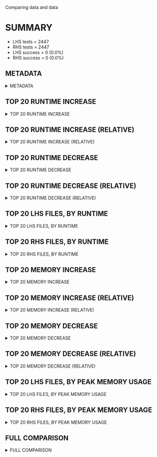 Comparing data and data


# SUMMARY
- LHS tests = 2447
- RHS tests = 2447
- LHS success = 0  (0.0%)
- RHS success = 0  (0.0%)


## METADATA

<details><summary>METADATA</summary>

# LHS
<pre>
Ramon benchmark for Z3
-
Job description: 
Job tag: sls-smt
Z3 repo: https://github.com/Z3Prover/z3
Z3 commit: fa6f3f2dba89c2c44282f10c468e7482972a9bdd
Z3 branch: sls
Z3 options: "-T:20 -v:2 -st tactic.default_tactic="(then simplify propagate-values solve-eqs simplify sls-smt)" model_validate=true"
Z3 inputs: inputs/QF_SLIA_SAT
Z3 commit message: fixing prop-queue

Signed-off-by: Nikolaj Bjorner <nbjorner@microsoft.com>

</pre>
# RHS
<pre>
Ramon benchmark for Z3
-
Job description: 
Job tag: sls-smt
Z3 repo: https://github.com/Z3Prover/z3
Z3 commit: fa6f3f2dba89c2c44282f10c468e7482972a9bdd
Z3 branch: sls
Z3 options: "-T:20 -v:2 -st tactic.default_tactic="(then simplify propagate-values solve-eqs simplify sls-smt)" model_validate=true"
Z3 inputs: inputs/QF_SLIA_SAT
Z3 commit message: fixing prop-queue

Signed-off-by: Nikolaj Bjorner <nbjorner@microsoft.com>

</pre>
</details>


## TOP 20 RUNTIME INCREASE

<details><summary>TOP 20 RUNTIME INCREASE</summary>

|FILE                                                                                        |TIME_L     |TIME_R     |DIFF(s)    |DIFF(%)|
|-------------|-------------:|-------------:|--------------:|------------:|
</details>


## TOP 20 RUNTIME INCREASE (RELATIVE)

<details><summary>TOP 20 RUNTIME INCREASE (RELATIVE)</summary>

|FILE                                                                                        |TIME_L     |TIME_R     |DIFF(s)    |DIFF(%)|
|-------------|-------------:|-------------:|--------------:|------------:|
</details>


## TOP 20 RUNTIME DECREASE

<details><summary>TOP 20 RUNTIME DECREASE</summary>

|FILE                                                                                        |TIME_L     |TIME_R     |DIFF(s)    |DIFF(%)|
|-------------|-------------:|-------------:|--------------:|------------:|
</details>


## TOP 20 RUNTIME DECREASE (RELATIVE)

<details><summary>TOP 20 RUNTIME DECREASE (RELATIVE)</summary>

|FILE                                                                                        |TIME_L     |TIME_R     |DIFF(s)    |DIFF(%)|
|-------------|-------------:|-------------:|--------------:|------------:|
</details>


## TOP 20 LHS FILES, BY RUNTIME

<details><summary>TOP 20 LHS FILES, BY RUNTIME</summary>

|FILE                                                                                       |TIME     |MEM        |
|------------|----------:|---------:|
|2380_attack.smt2                                                                           |   0.017s |18.444MiB|
|2857_attack.smt2                                                                           |   0.016s |18.416MiB|
|617_attack.smt2                                                                            |   0.016s |18.384MiB|
|2646_attack.smt2                                                                           |   0.016s |18.508MiB|
|854_attack.smt2                                                                            |   0.016s |18.508MiB|
|2961_attack.smt2                                                                           |   0.016s |18.372MiB|
|2045_attack.smt2                                                                           |   0.015s |18.36MiB|
|2726_attack.smt2                                                                           |   0.015s |18.512MiB|
|1096_attack.smt2                                                                           |   0.015s |18.528MiB|
|892_attack.smt2                                                                            |   0.015s |18.784MiB|
|933_attack.smt2                                                                            |   0.015s |18.78MiB|
|2677_attack.smt2                                                                           |   0.015s |18.812MiB|
|101_attack.smt2                                                                            |   0.015s |18.46MiB|
|1191_attack.smt2                                                                           |   0.015s |18.5MiB|
|2110_attack.smt2                                                                           |   0.015s |18.468MiB|
|1460_attack.smt2                                                                           |   0.015s |18.508MiB|
|1084_attack.smt2                                                                           |   0.015s |18.524MiB|
|865_attack.smt2                                                                            |   0.015s |18.472MiB|
|2665_attack.smt2                                                                           |   0.015s |18.512MiB|
|1055_attack.smt2                                                                           |   0.015s |18.332MiB|
</details>


## TOP 20 RHS FILES, BY RUNTIME

<details><summary>TOP 20 RHS FILES, BY RUNTIME</summary>

|FILE                                                                                       |TIME     |MEM        |
|------------|----------:|---------:|
|2380_attack.smt2                                                                           |   0.017s |18.444MiB|
|2857_attack.smt2                                                                           |   0.016s |18.416MiB|
|617_attack.smt2                                                                            |   0.016s |18.384MiB|
|2646_attack.smt2                                                                           |   0.016s |18.508MiB|
|854_attack.smt2                                                                            |   0.016s |18.508MiB|
|2961_attack.smt2                                                                           |   0.016s |18.372MiB|
|2045_attack.smt2                                                                           |   0.015s |18.36MiB|
|2726_attack.smt2                                                                           |   0.015s |18.512MiB|
|1096_attack.smt2                                                                           |   0.015s |18.528MiB|
|892_attack.smt2                                                                            |   0.015s |18.784MiB|
|933_attack.smt2                                                                            |   0.015s |18.78MiB|
|2677_attack.smt2                                                                           |   0.015s |18.812MiB|
|101_attack.smt2                                                                            |   0.015s |18.46MiB|
|1191_attack.smt2                                                                           |   0.015s |18.5MiB|
|2110_attack.smt2                                                                           |   0.015s |18.468MiB|
|1460_attack.smt2                                                                           |   0.015s |18.508MiB|
|1084_attack.smt2                                                                           |   0.015s |18.524MiB|
|865_attack.smt2                                                                            |   0.015s |18.472MiB|
|2665_attack.smt2                                                                           |   0.015s |18.512MiB|
|1055_attack.smt2                                                                           |   0.015s |18.332MiB|
</details>


## TOP 20 MEMORY INCREASE

<details><summary>TOP 20 MEMORY INCREASE</summary>

|FILE                                                                                        |MEM_L         |MEM_R         |DIFF            |DIFF(%)|
|-------------|-------------:|-------------:|--------------:|------------:|
</details>


## TOP 20 MEMORY INCREASE (RELATIVE)

<details><summary>TOP 20 MEMORY INCREASE (RELATIVE)</summary>

|FILE                                                                                        |MEM_L         |MEM_R         |DIFF            |DIFF(%)|
|-------------|-------------:|-------------:|--------------:|------------:|
</details>


## TOP 20 MEMORY DECREASE

<details><summary>TOP 20 MEMORY DECREASE</summary>

|FILE                                                                                        |MEM_L         |MEM_R         |DIFF            |DIFF(%)|
|-------------|-------------:|-------------:|--------------:|------------:|
</details>


## TOP 20 MEMORY DECREASE (RELATIVE)

<details><summary>TOP 20 MEMORY DECREASE (RELATIVE)</summary>

|FILE                                                                                        |MEM_L         |MEM_R         |DIFF            |DIFF(%)|
|-------------|-------------:|-------------:|--------------:|------------:|
</details>


## TOP 20 LHS FILES, BY PEAK MEMORY USAGE

<details><summary>TOP 20 LHS FILES, BY PEAK MEMORY USAGE</summary>

|FILE                                                                                       |TIME     |MEM        |
|------------|----------:|---------:|
|2387_attack.smt2                                                                           |   0.008s |18.912MiB|
|2919_attack.smt2                                                                           |   0.014s |18.884MiB|
|2925_attack.smt2                                                                           |   0.009s |18.848MiB|
|547_attack.smt2                                                                            |   0.012s |18.824MiB|
|2677_attack.smt2                                                                           |   0.015s |18.812MiB|
|487_attack.smt2                                                                            |   0.008s |18.808MiB|
|892_attack.smt2                                                                            |   0.015s |18.784MiB|
|879_attack.smt2                                                                            |   0.011s |18.784MiB|
|933_attack.smt2                                                                            |   0.015s |18.78MiB|
|793_attack.smt2                                                                            |   0.011s |18.776MiB|
|1222_attack.smt2                                                                           |   0.009s |18.776MiB|
|852_attack.smt2                                                                            |   0.012s |18.772MiB|
|773_attack.smt2                                                                            |   0.013s |18.768MiB|
|913_attack.smt2                                                                            |   0.011s |18.768MiB|
|849_attack.smt2                                                                            |   0.012s |18.764MiB|
|755_attack.smt2                                                                            |   0.012s |18.764MiB|
|890_attack.smt2                                                                            |   0.011s |18.764MiB|
|1442_attack.smt2                                                                           |   0.011s |18.764MiB|
|861_attack.smt2                                                                            |   0.011s |18.764MiB|
|808_attack.smt2                                                                            |   0.010s |18.764MiB|
</details>


## TOP 20 RHS FILES, BY PEAK MEMORY USAGE

<details><summary>TOP 20 RHS FILES, BY PEAK MEMORY USAGE</summary>

|FILE                                                                                       |TIME     |MEM        |
|------------|----------:|---------:|
|2387_attack.smt2                                                                           |   0.008s |18.912MiB|
|2919_attack.smt2                                                                           |   0.014s |18.884MiB|
|2925_attack.smt2                                                                           |   0.009s |18.848MiB|
|547_attack.smt2                                                                            |   0.012s |18.824MiB|
|2677_attack.smt2                                                                           |   0.015s |18.812MiB|
|487_attack.smt2                                                                            |   0.008s |18.808MiB|
|892_attack.smt2                                                                            |   0.015s |18.784MiB|
|879_attack.smt2                                                                            |   0.011s |18.784MiB|
|933_attack.smt2                                                                            |   0.015s |18.78MiB|
|793_attack.smt2                                                                            |   0.011s |18.776MiB|
|1222_attack.smt2                                                                           |   0.009s |18.776MiB|
|852_attack.smt2                                                                            |   0.012s |18.772MiB|
|773_attack.smt2                                                                            |   0.013s |18.768MiB|
|913_attack.smt2                                                                            |   0.011s |18.768MiB|
|849_attack.smt2                                                                            |   0.012s |18.764MiB|
|755_attack.smt2                                                                            |   0.012s |18.764MiB|
|890_attack.smt2                                                                            |   0.011s |18.764MiB|
|1442_attack.smt2                                                                           |   0.011s |18.764MiB|
|861_attack.smt2                                                                            |   0.011s |18.764MiB|
|808_attack.smt2                                                                            |   0.010s |18.764MiB|
</details>


## FULL COMPARISON

<details><summary>FULL COMPARISON</summary>

|FILE                                                                                        |TIME_L     |TIME_R     |DIFF(s)    |DIFF(%)|
|-------------|-------------:|-------------:|--------------:|------------:|
</details>
